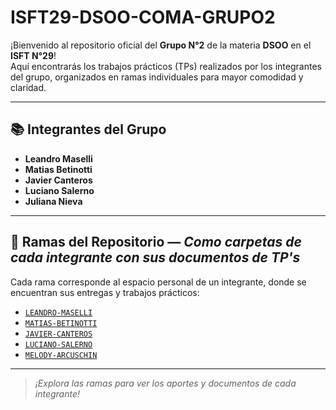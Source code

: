 # ISFT29-DSOO-COMA-GRUPO2

¡Bienvenido al repositorio oficial del **Grupo N°2** de la materia **DSOO** en el **ISFT N°29**!  
Aquí encontrarás los trabajos prácticos (TPs) realizados por los integrantes del grupo, organizados en ramas individuales para mayor comodidad y claridad.

---

## 📚 Integrantes del Grupo

- **Leandro Maselli**
- **Matias Betinotti**
- **Javier Canteros**
- **Luciano Salerno**
- **Juliana Nieva**

---

## 🌿 Ramas del Repositorio &mdash; _Como carpetas de cada integrante con sus documentos de TP's_

Cada rama corresponde al espacio personal de un integrante, donde se encuentran sus entregas y trabajos prácticos:

- [`LEANDRO-MASELLI`](https://github.com/leoroan/ISFT29-DSOO-COMA-GRUPO2/tree/LEANDRO-MASELLI)
- [`MATIAS-BETINOTTI`](https://github.com/leoroan/ISFT29-DSOO-COMA-GRUPO2/tree/MATIAS-BETINOTTI)
- [`JAVIER-CANTEROS`](https://github.com/leoroan/ISFT29-DSOO-COMA-GRUPO2/tree/JAVIER-CANTEROS)
- [`LUCIANO-SALERNO`](https://github.com/leoroan/ISFT29-DSOO-COMA-GRUPO2/tree/LUCIANO-SALERNO)
- [`MELODY-ARCUSCHIN`](https://github.com/leoroan/ISFT29-DSOO-COMA-GRUPO2/tree/JULIANA-NIEVA)

---

> _¡Explora las ramas para ver los aportes y documentos de cada integrante!_
